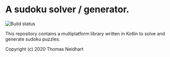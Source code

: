 
A sudoku solver / generator.
============================

![Build status](https://github.com/netomi/sudoku-solver/workflows/build-status/badge.svg)

This repository contains a multiplatform library written in
Kotlin to solve and generate sudoku puzzles.

Copyright (c) 2020 Thomas Neidhart
